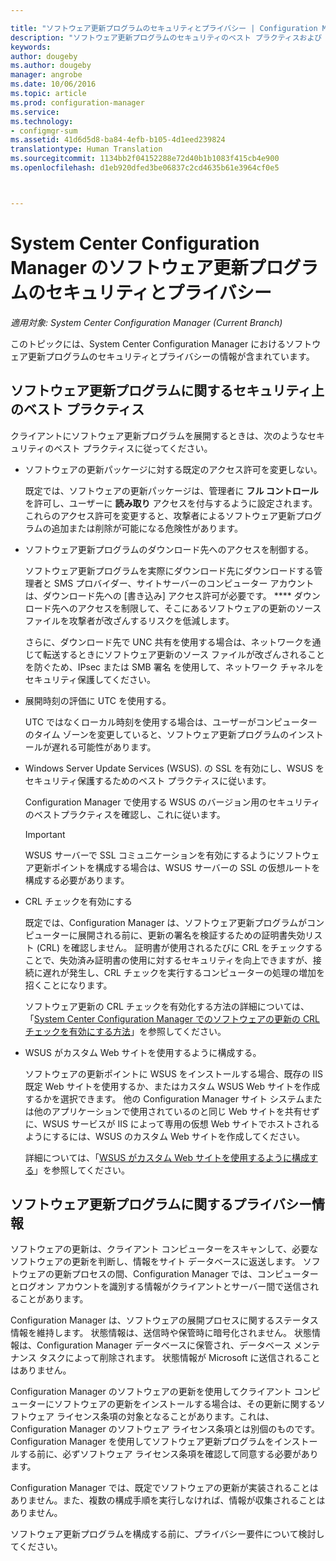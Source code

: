 ```yaml
---

title: "ソフトウェア更新プログラムのセキュリティとプライバシー | Configuration Manager"
description: "ソフトウェア更新プログラムのセキュリティのベスト プラクティスおよび Configuration Manager でのプライバシー情報の処理方法について説明します。"
keywords: 
author: dougeby
ms.author: dougeby
manager: angrobe
ms.date: 10/06/2016
ms.topic: article
ms.prod: configuration-manager
ms.service: 
ms.technology:
- configmgr-sum
ms.assetid: 41d6d5d8-ba84-4efb-b105-4d1eed239824
translationtype: Human Translation
ms.sourcegitcommit: 1134bb2f04152288e72d40b1b1083f415cb4e900
ms.openlocfilehash: d1eb920dfed3be06837c2cd4635b61e3964cf0e5



---
```

# <a name="security-and-privacy-for-software-updates-in-system-center-configuration-manager"></a>System Center Configuration Manager のソフトウェア更新プログラムのセキュリティとプライバシー

*適用対象: System Center Configuration Manager (Current Branch)*

このトピックには、System Center Configuration Manager におけるソフトウェア更新プログラムのセキュリティとプライバシーの情報が含まれています。  

##  <a name="a-namebkmksecurityhardwareinventorya-security-best-practices-for-software-updates"></a><a name="BKMK_Security_HardwareInventory"></a> ソフトウェア更新プログラムに関するセキュリティ上のベスト プラクティス  
 クライアントにソフトウェア更新プログラムを展開するときは、次のようなセキュリティのベスト プラクティスに従ってください。  

-   ソフトウェアの更新パッケージに対する既定のアクセス許可を変更しない。  

     既定では、ソフトウェアの更新パッケージは、管理者に **フル コントロール** を許可し、ユーザーに **読み取り** アクセスを付与するように設定されます。 これらのアクセス許可を変更すると、攻撃者によるソフトウェア更新プログラムの追加または削除が可能になる危険性があります。  

-   ソフトウェア更新プログラムのダウンロード先へのアクセスを制御する。  

     ソフトウェア更新プログラムを実際にダウンロード先にダウンロードする管理者と SMS プロバイダー、サイトサーバーのコンピューター アカウントは、ダウンロード先への [書き込み] アクセス許可が必要です。 **** ダウンロード先へのアクセスを制限して、そこにあるソフトウェアの更新のソース ファイルを攻撃者が改ざんするリスクを低減します。  

     さらに、ダウンロード先で UNC 共有を使用する場合は、ネットワークを通じて転送するときにソフトウェア更新のソース ファイルが改ざんされることを防ぐため、IPsec または SMB 署名 を使用して、ネットワーク チャネルをセキュリティ保護してください。  

-   展開時刻の評価に UTC を使用する。  

     UTC ではなくローカル時刻を使用する場合は、ユーザーがコンピューターのタイム ゾーンを変更していると、ソフトウェア更新プログラムのインストールが遅れる可能性があります。  

-   Windows Server Update Services (WSUS). の SSL を有効にし、WSUS をセキュリティ保護するためのベスト プラクティスに従います。  

     Configuration Manager で使用する WSUS のバージョン用のセキュリティのベストプラクティスを確認し、これに従います。  

    > [!IMPORTANT]  
    >  WSUS サーバーで SSL コミュニケーションを有効にするようにソフトウェア更新ポイントを構成する場合は、WSUS サーバーの SSL の仮想ルートを構成する必要があります。  

-   CRL チェックを有効にする  

     既定では、Configuration Manager は、ソフトウェア更新プログラムがコンピューターに展開される前に、更新の署名を検証するための証明書失効リスト (CRL) を確認しません。 証明書が使用されるたびに CRL をチェックすることで、失効済み証明書の使用に対するセキュリティを向上できますが、接続に遅れが発生し、CRL チェックを実行するコンピューターの処理の増加を招くことになります。  

     ソフトウェア更新の CRL チェックを有効化する方法の詳細については、「[System Center Configuration Manager でのソフトウェアの更新の CRL チェックを有効にする方法](../get-started/manage-settings-for-software-updates.md#crl-checking-for-software-updates)」を参照してください。  

-   WSUS がカスタム Web サイトを使用するように構成する。  

     ソフトウェアの更新ポイントに WSUS をインストールする場合、既存の IIS 既定 Web サイトを使用するか、またはカスタム WSUS Web サイトを作成するかを選択できます。 他の Configuration Manager サイト システムまたは他のアプリケーションで使用されているのと同じ Web サイトを共有せずに、WSUS サービスが IIS によって専用の仮想 Web サイトでホストされるようにするには、WSUS のカスタム Web サイトを作成してください。  

     詳細については、「[WSUS がカスタム Web サイトを使用するように構成する](plan-for-software-updates.md#BKMK_CustomWebSite)」を参照してください。  

##  <a name="a-namebkmkprivacyhardwareinventorya-privacy-information-for-software-updates"></a><a name="BKMK_Privacy_HardwareInventory"></a> ソフトウェア更新プログラムに関するプライバシー情報  
 ソフトウェアの更新は、クライアント コンピューターをスキャンして、必要なソフトウェアの更新を判断し、情報をサイト データベースに返送します。 ソフトウェアの更新プロセスの間、Configuration Manager では、コンピューターとログオン アカウントを識別する情報がクライアントとサーバー間で送信されることがあります。  

 Configuration Manager は、ソフトウェアの展開プロセスに関するステータス情報を維持します。 状態情報は、送信時や保管時に暗号化されません。 状態情報は、Configuration Manager データベースに保管され、データベース メンテナンス タスクによって削除されます。 状態情報が Microsoft に送信されることはありません。  

 Configuration Manager のソフトウェアの更新を使用してクライアント コンピューターにソフトウェアの更新をインストールする場合は、その更新に関するソフトウェア ライセンス条項の対象となることがあります。これは、Configuration Manager のソフトウェア ライセンス条項とは別個のものです。 Configuration Manager を使用してソフトウェア更新プログラムをインストールする前に、必ずソフトウェア ライセンス条項を確認して同意する必要があります。  

 Configuration Manager では、既定でソフトウェアの更新が実装されることはありません。また、複数の構成手順を実行しなければ、情報が収集されることはありません。  

 ソフトウェア更新プログラムを構成する前に、プライバシー要件について検討してください。  



<!--HONumber=Nov16_HO1-->


